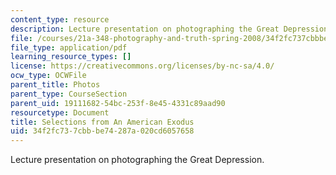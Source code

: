 ```yaml
---
content_type: resource
description: Lecture presentation on photographing the Great Depression.
file: /courses/21a-348-photography-and-truth-spring-2008/34f2fc737cbbbe74287a020cd6057658_MIT21A_348S08_exodus.pdf
file_type: application/pdf
learning_resource_types: []
license: https://creativecommons.org/licenses/by-nc-sa/4.0/
ocw_type: OCWFile
parent_title: Photos
parent_type: CourseSection
parent_uid: 19111682-54bc-253f-8e45-4331c89aad90
resourcetype: Document
title: Selections from An American Exodus
uid: 34f2fc73-7cbb-be74-287a-020cd6057658
---
```

Lecture presentation on photographing the Great Depression.